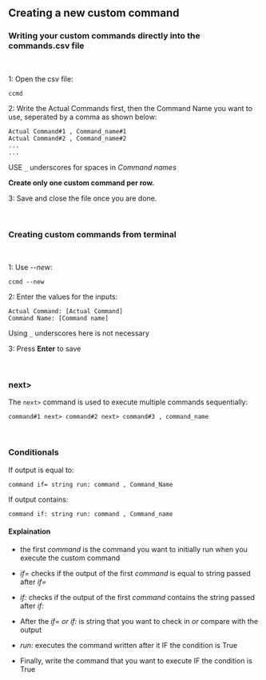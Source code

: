 ## Creating a new custom command

### Writing your custom commands directly into the commands.csv file
<br>

1: Open the csv file:

```
ccmd
```

2: Write the Actual Commands first, then the Command Name you want to use, seperated by a comma as shown below:


```
Actual Command#1 , Command_name#1
Actual Command#2 , Command_name#2
...
...
```
USE `_` underscores for spaces in *Command names*

**Create only one custom command per row.**


3: Save and close the file once you are done.

<br>

### Creating custom commands from terminal
<br>

1: Use *--new*:

```
ccmd --new
```

2: Enter the values for the inputs:

```
Actual Command: [Actual Command]
Command Name: [Command name]
```

Using `_` underscores here is not necessary

3: Press **Enter** to save

<br>

### next>

The `next>` command is used to execute multiple commands sequentially:

```
command#1 next> command#2 next> command#3 , command_name
```

<br>

### Conditionals


If output is equal to:

```
command if= string run: command , Command_Name
```

If output contains:

```
command if: string run: command , Command_name
```

#### Explaination
- the first *command* is the command you want to initially run when you execute the custom command

- *if=* checks if the output of the first *command* is equal to string passed after *if=*

- *if:* checks if the output of the first *command* contains the string passed after *if:*

- After the *if= or if:* is string that you want to check in *or* compare with the output

- *run:* executes the command written after it IF the condition is True

- Finally, write the command that you want to execute IF the condition is True
